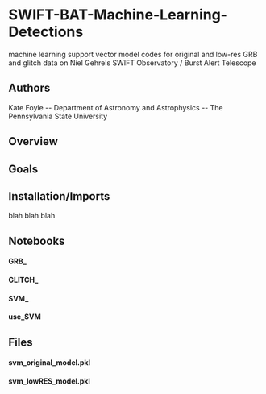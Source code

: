 # SWIFT-BAT-Machine-Learning-Detections
machine learning support vector model codes for original and low-res GRB and glitch data on Niel Gehrels SWIFT Observatory / Burst Alert Telescope
## Authors
Kate Foyle --
Department of Astronomy and Astrophysics --
The Pennsylvania State University
## Overview
## Goals
## Installation/Imports
blah blah blah
## Notebooks
#### GRB_
#### GLITCH_
#### SVM_
#### use_SVM
## Files
#### svm_original_model.pkl
#### svm_lowRES_model.pkl

